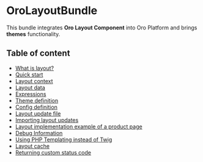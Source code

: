 OroLayoutBundle
===============

This bundle integrates **Oro Layout Component** into Oro Platform and brings **themes** functionality.

Table of content
----------------

* [What is layout?](./Resources/doc/what_is_layout.md)
* [Quick start](./Resources/doc/quick_start.md)
* [Layout context](./Resources/doc/layout_context.md)
* [Layout data](./Resources/doc/layout_data.md)
* [Expressions](./Resources/doc/expressions.md)
* [Theme definition](./Resources/doc/theme_definition.md)
* [Config definition](./Resources/doc/config_definition.md)
* [Layout update file](./Resources/doc/layout_update.md)
* [Importing layout updates](./Resources/doc/imports.md)
* [Layout implementation example of a product page](./Resources/doc/example.md)
* [Debug Information](./Resources/doc/debug_information.md)
* [Using PHP Templating instead of Twig](./Resources/doc/php_templates.md)
* [Layout cache](./Resources/doc/layout_cache.md)
* [Returning custom status code](./Resources/doc/custom_status_code.md)
